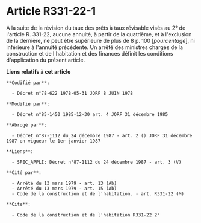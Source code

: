 # Article R331-22-1

A la suite de la révision du taux des prêts à taux révisable visés au 2° de l'article R. 331-22, aucune annuité, à partir de
la quatrième, et à l'exclusion de la dernière, ne peut être supérieure de plus de 8 p. 100 [*pourcentage*], ni inférieure à
l'annuité précédente. Un arrêté des ministres chargés de la construction et de l'habitation et des finances définit les
conditions d'application du présent article.

**Liens relatifs à cet article**

	**Codifié par**:

	  - Décret n°78-622 1978-05-31 JORF 8 JUIN 1978

	**Modifié par**:

	  - Décret n°85-1450 1985-12-30 art. 4 JORF 31 décembre 1985

	**Abrogé par**:

	  - Décret n°87-1112 du 24 décembre 1987 - art. 2 () JORF 31 décembre 1987 en vigueur le 1er janvier 1987

	**Liens**:

	  - SPEC_APPLI: Décret n°87-1112 du 24 décembre 1987 - art. 3 (V)

	**Cité par**:

	  - Arrêté du 13 mars 1979 - art. 13 (Ab)
	  - Arrêté du 13 mars 1979 - art. 15 (Ab)
	  - Code de la construction et de l'habitation. - art. R331-22 (M)

	**Cite**:

	  - Code de la construction et de l'habitation R331-22 2°

